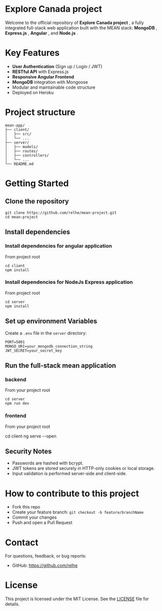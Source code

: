 # Explore Canada project

Welcome to the official repository of **Explore Canada project** , a fully integrated full-stack web application built with the MEAN stack: **MongoDB** , **Express.js** , **Angular** , and **Node.js** .

# Key Features

- **User Authentication** (Sign up / Login / JWT)
- **RESTful API** with Express.js
- **Responsive Angular Frontend**
- **MongoDB** integration with Mongoose
- Modular and maintainable code structure
- Deployed on Heroku

# Project structure

```
mean-app/
├── client/
│   ├── src/
│   └── ...
├── server/
│   ├── models/
│   ├── routes/
│   ├── controllers/
│   └── ...
└── README.md

```

# Getting Started

## Clone the repository

```
git clone https://github.com/relhe/mean-project.git
cd mean-project
```

## Install dependencies

### Install dependencies for angular application

From project root

```
cd client
npm install
```

### Install dependencies for NodeJs Express application

From project root

```
cd server
npm install
```

## Set up environment Variables

Create a `.env` file in the `server` directory:

```
PORT=5001
MONGO_URI=your_mongodb_connection_string
JWT_SECRET=your_secret_key
```

## Run the full-stack mean application

### backend

From your project root

```
cd server
npm run dev
```

### frontend

From your project root

cd client
ng serve --open

## Security Notes

- Passwords are hashed with bcrypt.
- JWT tokens are stored securely in HTTP-only cookies or local storage.
- Input validation is performed server-side and client-side.

# How to contribute to this project

- Fork this repo
- Create your feature branch: `git checkout -b feature/branchName`
- Commit your changes
- Push and open a Pull Request

# Contact

For questions, feedback, or bug reports:

- GitHub: https://github.com/relhe

# License

This project is licensed under the MIT License. See the [LICENSE]() file for details.
